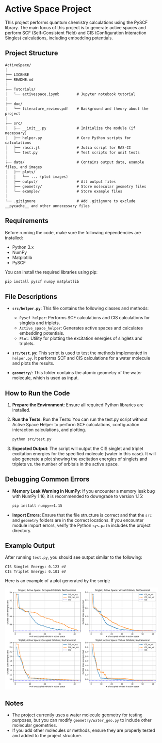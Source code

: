 
# Active Space Project

This project performs quantum chemistry calculations using the PySCF library. The main focus of this project is to generate active spaces and perform SCF (Self-Consistent Field) and CIS (Configuration Interaction Singles) calculations, including embedding potentials.

## Project Structure

```
ActiveSpace/
│
├── LICENSE
├── README.md
│
├── Tutorials/
│   └── activespace.ipynb        # Jupyter notebook tutorial
│
├── doc/
│   └── literature_review.pdf    # Background and theory about the project
│
├── src/
│   ├── __init__.py              # Initialize the module (if necessary)
│   ├── helper.py                # Core Python scripts for calculations
│   ├── rasci.jl                 # Julia script for RAS-CI
│   └── test.py                  # Test scripts for unit tests
│
├── data/                        # Contains output data, example files, and images
│   ├── plots/
│   │   └── ... (plot images)
│   ├── output/                  # All output files
│   ├── geometry/                # Store molecular geometry files
│   └── example/                 # Store example files
│
└── .gitignore                   # Add .gitignore to exclude __pycache__ and other unnecessary files
```

## Requirements

Before running the code, make sure the following dependencies are installed:

- Python 3.x
- NumPy
- Matplotlib
- PySCF

You can install the required libraries using pip:

```bash
pip install pyscf numpy matplotlib
```

## File Descriptions

- **`src/helper.py`**: This file contains the following classes and methods:
  - `Pyscf_helper`: Performs SCF calculations and CIS calculations for singlets and triplets.
  - `Active_space_helper`: Generates active spaces and calculates embedding potentials.
  - `Plot`: Utility for plotting the excitation energies of singlets and triplets.

- **`src/test.py`**: This script is used to test the methods implemented in `helper.py`. It performs SCF and CIS calculations for a water molecule and plots the results.

- **`geometry/`**: This folder contains the atomic geometry of the water molecule, which is used as input.
## How to Run the Code

1. **Prepare the Environment**:
   Ensure all required Python libraries are installed.

2. **Run the Tests**:
    Run the Tests: You can run the test.py script without Active Space Helper to perform SCF calculations, configuration interaction calculations, and plotting.
   ```bash
   python src/test.py
   ```

3. **Expected Output**:
   The script will output the CIS singlet and triplet excitation energies for the specified molecule (water in this case). It will also generate a plot showing the excitation energies of singlets and triplets vs. the number of orbitals in the active space.

## Debugging Common Errors

- **Memory Leak Warning in NumPy**: If you encounter a memory leak bug with NumPy 1.16, it is recommended to downgrade to version 1.15:
  
  ```bash
  pip install numpy==1.15
  ```

- **Import Errors**: Ensure that the file structure is correct and that the `src` and `geometry` folders are in the correct locations. If you encounter module import errors, verify the Python `sys.path` includes the project directory.

## Example Output

After running `test.py`, you should see output similar to the following:

```
CIS Singlet Energy: 0.123 eV
CIS Triplet Energy: 0.101 eV
```

Here is an example of a plot generated by the script:

![Calculated Excited State Energy vs Active Space Size](src/data/plots/example.png)

## Notes

- The project currently uses a water molecule geometry for testing purposes, but you can modify `geometry/water_geo.py` to include other molecular geometries.
- If you add other molecules or methods, ensure they are properly tested and added to the project structure.
